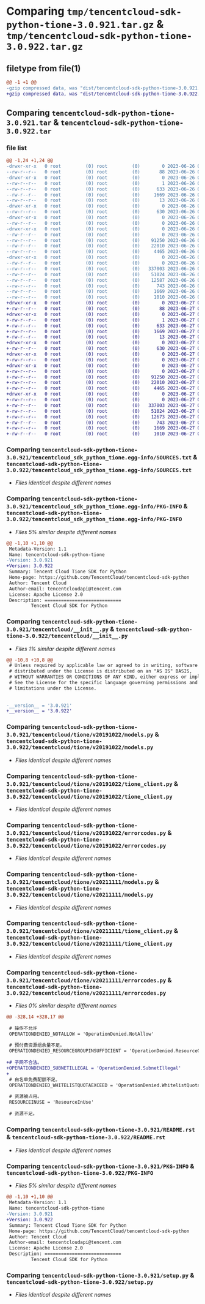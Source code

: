 # Comparing `tmp/tencentcloud-sdk-python-tione-3.0.921.tar.gz` & `tmp/tencentcloud-sdk-python-tione-3.0.922.tar.gz`

## filetype from file(1)

```diff
@@ -1 +1 @@
-gzip compressed data, was "dist/tencentcloud-sdk-python-tione-3.0.921.tar", last modified: Mon Jun 26 00:35:17 2023, max compression
+gzip compressed data, was "dist/tencentcloud-sdk-python-tione-3.0.922.tar", last modified: Tue Jun 27 00:35:36 2023, max compression
```

## Comparing `tencentcloud-sdk-python-tione-3.0.921.tar` & `tencentcloud-sdk-python-tione-3.0.922.tar`

### file list

```diff
@@ -1,24 +1,24 @@
-drwxr-xr-x   0 root         (0) root         (0)        0 2023-06-26 00:35:17.000000 tencentcloud-sdk-python-tione-3.0.921/
--rw-r--r--   0 root         (0) root         (0)       88 2023-06-26 00:35:17.000000 tencentcloud-sdk-python-tione-3.0.921/setup.cfg
-drwxr-xr-x   0 root         (0) root         (0)        0 2023-06-26 00:35:17.000000 tencentcloud-sdk-python-tione-3.0.921/tencentcloud_sdk_python_tione.egg-info/
--rw-r--r--   0 root         (0) root         (0)        1 2023-06-26 00:35:17.000000 tencentcloud-sdk-python-tione-3.0.921/tencentcloud_sdk_python_tione.egg-info/dependency_links.txt
--rw-r--r--   0 root         (0) root         (0)      633 2023-06-26 00:35:17.000000 tencentcloud-sdk-python-tione-3.0.921/tencentcloud_sdk_python_tione.egg-info/SOURCES.txt
--rw-r--r--   0 root         (0) root         (0)     1669 2023-06-26 00:35:17.000000 tencentcloud-sdk-python-tione-3.0.921/tencentcloud_sdk_python_tione.egg-info/PKG-INFO
--rw-r--r--   0 root         (0) root         (0)       13 2023-06-26 00:35:17.000000 tencentcloud-sdk-python-tione-3.0.921/tencentcloud_sdk_python_tione.egg-info/top_level.txt
-drwxr-xr-x   0 root         (0) root         (0)        0 2023-06-26 00:35:17.000000 tencentcloud-sdk-python-tione-3.0.921/tencentcloud/
--rw-r--r--   0 root         (0) root         (0)      630 2023-06-26 00:35:17.000000 tencentcloud-sdk-python-tione-3.0.921/tencentcloud/__init__.py
-drwxr-xr-x   0 root         (0) root         (0)        0 2023-06-26 00:35:17.000000 tencentcloud-sdk-python-tione-3.0.921/tencentcloud/tione/
--rw-r--r--   0 root         (0) root         (0)        0 2023-06-26 00:35:17.000000 tencentcloud-sdk-python-tione-3.0.921/tencentcloud/tione/__init__.py
-drwxr-xr-x   0 root         (0) root         (0)        0 2023-06-26 00:35:17.000000 tencentcloud-sdk-python-tione-3.0.921/tencentcloud/tione/v20191022/
--rw-r--r--   0 root         (0) root         (0)        0 2023-06-26 00:35:17.000000 tencentcloud-sdk-python-tione-3.0.921/tencentcloud/tione/v20191022/__init__.py
--rw-r--r--   0 root         (0) root         (0)    91250 2023-06-26 00:35:17.000000 tencentcloud-sdk-python-tione-3.0.921/tencentcloud/tione/v20191022/models.py
--rw-r--r--   0 root         (0) root         (0)    22010 2023-06-26 00:35:17.000000 tencentcloud-sdk-python-tione-3.0.921/tencentcloud/tione/v20191022/tione_client.py
--rw-r--r--   0 root         (0) root         (0)     4465 2023-06-26 00:35:17.000000 tencentcloud-sdk-python-tione-3.0.921/tencentcloud/tione/v20191022/errorcodes.py
-drwxr-xr-x   0 root         (0) root         (0)        0 2023-06-26 00:35:17.000000 tencentcloud-sdk-python-tione-3.0.921/tencentcloud/tione/v20211111/
--rw-r--r--   0 root         (0) root         (0)        0 2023-06-26 00:35:17.000000 tencentcloud-sdk-python-tione-3.0.921/tencentcloud/tione/v20211111/__init__.py
--rw-r--r--   0 root         (0) root         (0)   337003 2023-06-26 00:35:17.000000 tencentcloud-sdk-python-tione-3.0.921/tencentcloud/tione/v20211111/models.py
--rw-r--r--   0 root         (0) root         (0)    51024 2023-06-26 00:35:17.000000 tencentcloud-sdk-python-tione-3.0.921/tencentcloud/tione/v20211111/tione_client.py
--rw-r--r--   0 root         (0) root         (0)    12587 2023-06-26 00:35:17.000000 tencentcloud-sdk-python-tione-3.0.921/tencentcloud/tione/v20211111/errorcodes.py
--rw-r--r--   0 root         (0) root         (0)      743 2023-06-26 00:35:17.000000 tencentcloud-sdk-python-tione-3.0.921/README.rst
--rw-r--r--   0 root         (0) root         (0)     1669 2023-06-26 00:35:17.000000 tencentcloud-sdk-python-tione-3.0.921/PKG-INFO
--rw-r--r--   0 root         (0) root         (0)     1010 2023-06-26 00:35:17.000000 tencentcloud-sdk-python-tione-3.0.921/setup.py
+drwxr-xr-x   0 root         (0) root         (0)        0 2023-06-27 00:35:36.000000 tencentcloud-sdk-python-tione-3.0.922/
+-rw-r--r--   0 root         (0) root         (0)       88 2023-06-27 00:35:36.000000 tencentcloud-sdk-python-tione-3.0.922/setup.cfg
+drwxr-xr-x   0 root         (0) root         (0)        0 2023-06-27 00:35:36.000000 tencentcloud-sdk-python-tione-3.0.922/tencentcloud_sdk_python_tione.egg-info/
+-rw-r--r--   0 root         (0) root         (0)        1 2023-06-27 00:35:36.000000 tencentcloud-sdk-python-tione-3.0.922/tencentcloud_sdk_python_tione.egg-info/dependency_links.txt
+-rw-r--r--   0 root         (0) root         (0)      633 2023-06-27 00:35:36.000000 tencentcloud-sdk-python-tione-3.0.922/tencentcloud_sdk_python_tione.egg-info/SOURCES.txt
+-rw-r--r--   0 root         (0) root         (0)     1669 2023-06-27 00:35:36.000000 tencentcloud-sdk-python-tione-3.0.922/tencentcloud_sdk_python_tione.egg-info/PKG-INFO
+-rw-r--r--   0 root         (0) root         (0)       13 2023-06-27 00:35:36.000000 tencentcloud-sdk-python-tione-3.0.922/tencentcloud_sdk_python_tione.egg-info/top_level.txt
+drwxr-xr-x   0 root         (0) root         (0)        0 2023-06-27 00:35:36.000000 tencentcloud-sdk-python-tione-3.0.922/tencentcloud/
+-rw-r--r--   0 root         (0) root         (0)      630 2023-06-27 00:35:36.000000 tencentcloud-sdk-python-tione-3.0.922/tencentcloud/__init__.py
+drwxr-xr-x   0 root         (0) root         (0)        0 2023-06-27 00:35:36.000000 tencentcloud-sdk-python-tione-3.0.922/tencentcloud/tione/
+-rw-r--r--   0 root         (0) root         (0)        0 2023-06-27 00:35:36.000000 tencentcloud-sdk-python-tione-3.0.922/tencentcloud/tione/__init__.py
+drwxr-xr-x   0 root         (0) root         (0)        0 2023-06-27 00:35:36.000000 tencentcloud-sdk-python-tione-3.0.922/tencentcloud/tione/v20191022/
+-rw-r--r--   0 root         (0) root         (0)        0 2023-06-27 00:35:36.000000 tencentcloud-sdk-python-tione-3.0.922/tencentcloud/tione/v20191022/__init__.py
+-rw-r--r--   0 root         (0) root         (0)    91250 2023-06-27 00:35:36.000000 tencentcloud-sdk-python-tione-3.0.922/tencentcloud/tione/v20191022/models.py
+-rw-r--r--   0 root         (0) root         (0)    22010 2023-06-27 00:35:36.000000 tencentcloud-sdk-python-tione-3.0.922/tencentcloud/tione/v20191022/tione_client.py
+-rw-r--r--   0 root         (0) root         (0)     4465 2023-06-27 00:35:36.000000 tencentcloud-sdk-python-tione-3.0.922/tencentcloud/tione/v20191022/errorcodes.py
+drwxr-xr-x   0 root         (0) root         (0)        0 2023-06-27 00:35:36.000000 tencentcloud-sdk-python-tione-3.0.922/tencentcloud/tione/v20211111/
+-rw-r--r--   0 root         (0) root         (0)        0 2023-06-27 00:35:36.000000 tencentcloud-sdk-python-tione-3.0.922/tencentcloud/tione/v20211111/__init__.py
+-rw-r--r--   0 root         (0) root         (0)   337003 2023-06-27 00:35:36.000000 tencentcloud-sdk-python-tione-3.0.922/tencentcloud/tione/v20211111/models.py
+-rw-r--r--   0 root         (0) root         (0)    51024 2023-06-27 00:35:36.000000 tencentcloud-sdk-python-tione-3.0.922/tencentcloud/tione/v20211111/tione_client.py
+-rw-r--r--   0 root         (0) root         (0)    12673 2023-06-27 00:35:36.000000 tencentcloud-sdk-python-tione-3.0.922/tencentcloud/tione/v20211111/errorcodes.py
+-rw-r--r--   0 root         (0) root         (0)      743 2023-06-27 00:35:36.000000 tencentcloud-sdk-python-tione-3.0.922/README.rst
+-rw-r--r--   0 root         (0) root         (0)     1669 2023-06-27 00:35:36.000000 tencentcloud-sdk-python-tione-3.0.922/PKG-INFO
+-rw-r--r--   0 root         (0) root         (0)     1010 2023-06-27 00:35:36.000000 tencentcloud-sdk-python-tione-3.0.922/setup.py
```

### Comparing `tencentcloud-sdk-python-tione-3.0.921/tencentcloud_sdk_python_tione.egg-info/SOURCES.txt` & `tencentcloud-sdk-python-tione-3.0.922/tencentcloud_sdk_python_tione.egg-info/SOURCES.txt`

 * *Files identical despite different names*

### Comparing `tencentcloud-sdk-python-tione-3.0.921/tencentcloud_sdk_python_tione.egg-info/PKG-INFO` & `tencentcloud-sdk-python-tione-3.0.922/tencentcloud_sdk_python_tione.egg-info/PKG-INFO`

 * *Files 5% similar despite different names*

```diff
@@ -1,10 +1,10 @@
 Metadata-Version: 1.1
 Name: tencentcloud-sdk-python-tione
-Version: 3.0.921
+Version: 3.0.922
 Summary: Tencent Cloud Tione SDK for Python
 Home-page: https://github.com/TencentCloud/tencentcloud-sdk-python
 Author: Tencent Cloud
 Author-email: tencentcloudapi@tencent.com
 License: Apache License 2.0
 Description: ============================
         Tencent Cloud SDK for Python
```

### Comparing `tencentcloud-sdk-python-tione-3.0.921/tencentcloud/__init__.py` & `tencentcloud-sdk-python-tione-3.0.922/tencentcloud/__init__.py`

 * *Files 1% similar despite different names*

```diff
@@ -10,8 +10,8 @@
 # Unless required by applicable law or agreed to in writing, software
 # distributed under the License is distributed on an "AS IS" BASIS,
 # WITHOUT WARRANTIES OR CONDITIONS OF ANY KIND, either express or implied.
 # See the License for the specific language governing permissions and
 # limitations under the License.
 
 
-__version__ = '3.0.921'
+__version__ = '3.0.922'
```

### Comparing `tencentcloud-sdk-python-tione-3.0.921/tencentcloud/tione/v20191022/models.py` & `tencentcloud-sdk-python-tione-3.0.922/tencentcloud/tione/v20191022/models.py`

 * *Files identical despite different names*

### Comparing `tencentcloud-sdk-python-tione-3.0.921/tencentcloud/tione/v20191022/tione_client.py` & `tencentcloud-sdk-python-tione-3.0.922/tencentcloud/tione/v20191022/tione_client.py`

 * *Files identical despite different names*

### Comparing `tencentcloud-sdk-python-tione-3.0.921/tencentcloud/tione/v20191022/errorcodes.py` & `tencentcloud-sdk-python-tione-3.0.922/tencentcloud/tione/v20191022/errorcodes.py`

 * *Files identical despite different names*

### Comparing `tencentcloud-sdk-python-tione-3.0.921/tencentcloud/tione/v20211111/models.py` & `tencentcloud-sdk-python-tione-3.0.922/tencentcloud/tione/v20211111/models.py`

 * *Files identical despite different names*

### Comparing `tencentcloud-sdk-python-tione-3.0.921/tencentcloud/tione/v20211111/tione_client.py` & `tencentcloud-sdk-python-tione-3.0.922/tencentcloud/tione/v20211111/tione_client.py`

 * *Files identical despite different names*

### Comparing `tencentcloud-sdk-python-tione-3.0.921/tencentcloud/tione/v20211111/errorcodes.py` & `tencentcloud-sdk-python-tione-3.0.922/tencentcloud/tione/v20211111/errorcodes.py`

 * *Files 0% similar despite different names*

```diff
@@ -328,14 +328,17 @@
 
 # 操作不允许
 OPERATIONDENIED_NOTALLOW = 'OperationDenied.NotAllow'
 
 # 预付费资源组余量不足。
 OPERATIONDENIED_RESOURCEGROUPINSUFFICIENT = 'OperationDenied.ResourceGroupInsufficient'
 
+# 子网不合法。
+OPERATIONDENIED_SUBNETILLEGAL = 'OperationDenied.SubnetIllegal'
+
 # 白名单免费配额不足。
 OPERATIONDENIED_WHITELISTQUOTAEXCEED = 'OperationDenied.WhitelistQuotaExceed'
 
 # 资源被占用。
 RESOURCEINUSE = 'ResourceInUse'
 
 # 资源不足。
```

### Comparing `tencentcloud-sdk-python-tione-3.0.921/README.rst` & `tencentcloud-sdk-python-tione-3.0.922/README.rst`

 * *Files identical despite different names*

### Comparing `tencentcloud-sdk-python-tione-3.0.921/PKG-INFO` & `tencentcloud-sdk-python-tione-3.0.922/PKG-INFO`

 * *Files 5% similar despite different names*

```diff
@@ -1,10 +1,10 @@
 Metadata-Version: 1.1
 Name: tencentcloud-sdk-python-tione
-Version: 3.0.921
+Version: 3.0.922
 Summary: Tencent Cloud Tione SDK for Python
 Home-page: https://github.com/TencentCloud/tencentcloud-sdk-python
 Author: Tencent Cloud
 Author-email: tencentcloudapi@tencent.com
 License: Apache License 2.0
 Description: ============================
         Tencent Cloud SDK for Python
```

### Comparing `tencentcloud-sdk-python-tione-3.0.921/setup.py` & `tencentcloud-sdk-python-tione-3.0.922/setup.py`

 * *Files identical despite different names*

